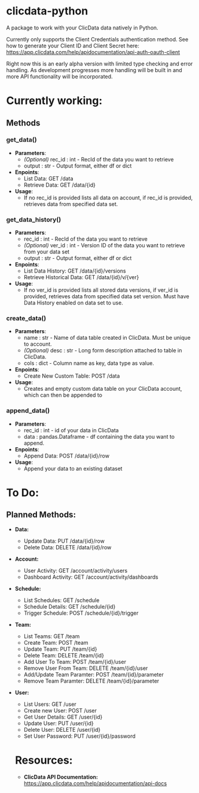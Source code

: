 # clicdata-python
A package to work with your ClicData data natively in Python.

Currently only supports the Client Credentials authentication method. See how to generate your Client ID and Client Secret here: https://app.clicdata.com/help/apidocumentation/api-auth-oauth-client

Right now this is an early alpha version with limited type checking and error handling. As development progresses more handling will be built in and more API functionality will be incorporated.


# Currently working:

## Methods

### get_data()
* **Parameters**:
  * *(Optional)* rec_id : int - RecId of the data you want to retrieve
  * output : str - Output format, either df or dict
* **Enpoints**:
  * List Data: GET /data
  * Retrieve Data: GET /data/{id}
* **Usage**:
  * If no rec_id is provided lists all data on account, if rec_id is provided, retrieves data from specified data set.

### get_data_history()
* **Parameters**:
  * rec_id : int - RecId of the data you want to retrieve
  * *(Optional)* ver_id : int - Version ID of the data you want to retrieve from your data set
  * output : str - Output format, either df or dict
* **Enpoints**:
  * List Data History: GET /data/{id}/versions
  * Retrieve Historical Data: GET /data/{id}/v/{ver}
* **Usage**:
  * If no ver_id is provided lists all stored data versions, if ver_id is provided, retrieves data from specified data set version. Must have Data History enabled on data set to use.

### create_data()
* **Parameters**:
  * name : str - Name of data table created in ClicData. Must be unique to account.
  * *(Optional)* desc : str - Long form description attached to table in ClicData.
  * cols : dict - Column name as key, data type as value.
* **Enpoints**:
  * Create New Custom Table: POST /data
* **Usage**:
  * Creates and empty custom data table on your ClicData account, which can then be appended to

### append_data()
* **Parameters**:
  * rec_id : int - id of your data in ClicData
  * data : pandas.Dataframe - df containing the data you want to append.
* **Enpoints**:
  * Append Data: POST /data/{id}/row
* **Usage**:
  * Append your data to an existing dataset

# To Do:

## Planned Methods:

* **Data:**
  * Update Data: PUT /data/{id}/row
  * Delete Data: DELETE /data/{id}/row
* **Account:**
  * User Activity: GET /account/activity/users
  * Dashboard Activity: GET /account/activity/dashboards
* **Schedule:**
  * List Schedules: GET /schedule
  * Schedule Details: GET /schedule/{id}
  * Trigger Schedule: POST /schedule/{id}/trigger
* **Team:**
  * List Teams: GET /team
  * Create Team: POST /team
  * Update Team: PUT /team/{id}
  * Delete Team: DELETE /team/{id}
  * Add User To Team: POST /team/{id}/user
  * Remove User From Team: DELETE /team/{id}/user
  * Add/Update Team Paramter: POST /team/{id}/parameter
  * Remove Team Paramter: DELETE /team/{id}/parameter
* **User:**
  * List Users: GET /user
  * Create new User: POST /user
  * Get User Details: GET /user/{id}
  * Update User: PUT /user/{id}
  * Delete User: DELETE /user/{id}
  * Set User Password: PUT /user/{id}/password
  
  
  # Resources:
  
  * **ClicData API Documentation:** https://app.clicdata.com/help/apidocumentation/api-docs
  
